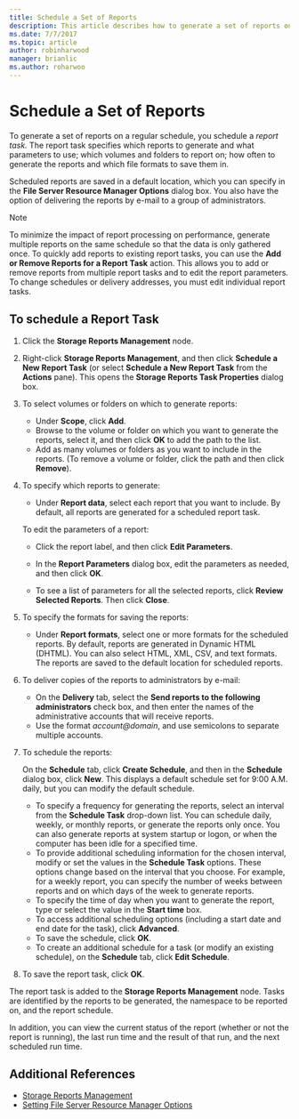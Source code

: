 ```yaml
---
title: Schedule a Set of Reports
description: This article describes how to generate a set of reports on a regular schedule
ms.date: 7/7/2017
ms.topic: article
author: robinharwood
manager: brianlic
ms.author: roharwoo
---
```


# Schedule a Set of Reports

>

To generate a set of reports on a regular schedule, you schedule a *report task.* The report task specifies which reports to generate and what parameters to use; which volumes and folders to report on; how often to generate the reports and which file formats to save them in.

Scheduled reports are saved in a default location, which you can specify in the **File Server Resource Manager Options** dialog box. You also have the option of delivering the reports by e-mail to a group of administrators.

> [!Note]
> To minimize the impact of report processing on performance, generate multiple reports on the same schedule so that the data is only gathered once. To quickly add reports to existing report tasks, you can use the **Add or Remove Reports for a Report Task** action. This allows you to add or remove reports from multiple report tasks and to edit the report parameters. To change schedules or delivery addresses, you must edit individual report tasks.

## To schedule a Report Task

1. Click the **Storage Reports Management** node.

2. Right-click **Storage Reports Management**, and then click **Schedule a New Report Task** (or select **Schedule a New Report Task** from the **Actions** pane). This opens the **Storage Reports Task Properties** dialog box.

3. To select volumes or folders on which to generate reports:

   -   Under **Scope**, click **Add**.
   -   Browse to the volume or folder on which you want to generate the reports, select it, and then click **OK** to add the path to the list.
   -   Add as many volumes or folders as you want to include in the reports. (To remove a volume or folder, click the path and then click **Remove**).

4. To specify which reports to generate:

   -  Under **Report data**, select each report that you want to include. By default, all reports are generated for a scheduled report task.

   To edit the parameters of a report:

   -   Click the report label, and then click **Edit Parameters**.
   -   In the **Report Parameters** dialog box, edit the parameters as needed, and then click **OK**.

   -   To see a list of parameters for all the selected reports, click **Review Selected Reports**. Then click **Close**.

5. To specify the formats for saving the reports:

   -  Under **Report formats**, select one or more formats for the scheduled reports. By default, reports are generated in Dynamic HTML (DHTML). You can also select HTML, XML, CSV, and text formats. The reports are saved to the default location for scheduled reports.

6. To deliver copies of the reports to administrators by e-mail:

   - On the **Delivery** tab, select the **Send reports to the following administrators** check box, and then enter the names of the administrative accounts that will receive reports.
   - Use the format <em>account@domain</em>, and use semicolons to separate multiple accounts.

7. To schedule the reports:

   On the **Schedule** tab, click **Create Schedule**, and then in the **Schedule** dialog box, click **New**. This displays a default schedule set for 9:00 A.M. daily, but you can modify the default schedule.

   -   To specify a frequency for generating the reports, select an interval from the **Schedule Task** drop-down list.
       You can schedule daily, weekly, or monthly reports, or generate the reports only once. You can also generate reports at system startup or logon, or when the computer has been idle for a specified time.
   -   To provide additional scheduling information for the chosen interval, modify or set the values in the **Schedule Task** options.
       These options change based on the interval that you choose. For example, for a weekly report, you can specify the number of weeks between reports and on which days of the week to generate reports.
   -   To specify the time of day when you want to generate the report, type or select the value in the **Start time** box.
   -   To access additional scheduling options (including a start date and end date for the task), click **Advanced**.
   -   To save the schedule, click **OK**.
   -  To create an additional schedule for a task (or modify an existing schedule), on the **Schedule** tab, click **Edit Schedule**.

8. To save the report task, click **OK**.

The report task is added to the **Storage Reports Management** node. Tasks are identified by the reports to be generated, the namespace to be reported on, and the report schedule.

In addition, you can view the current status of the report (whether or not the report is running), the last run time and the result of that run, and the next scheduled run time.

## Additional References

-   [Storage Reports Management](storage-reports-management.md)
-   [Setting File Server Resource Manager Options](setting-file-server-resource-manager-options.md)


